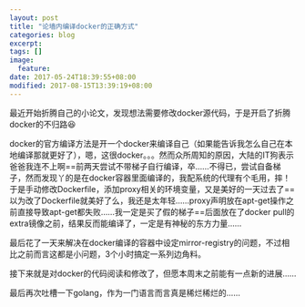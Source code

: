 ```yaml
---
layout: post
title: "论墙内编译docker的正确方式"
categories: blog
excerpt:
tags: []
image:
  feature:
date: 2017-05-24T18:39:55+08:00
modified: 2017-08-15T13:39:19+08:00
---
```


最近开始折腾自己的小论文，发现想法需要修改docker源代码，于是开启了折腾docker的不归路:satisfied:

docker的官方编译方法是开一个docker来编译自己（如果能告诉我怎么自己在本地编译那就更好了），嗯，这很docker。。。然而众所周知的原因，大陆的IT狗表示爸爸我连不上啊==前两天尝试不带梯子自行编译，卒……不得已，尝试自备梯子，然而发现丫的是在docker容器里面编译的，我配系统的代理有个毛用，摔！于是手动修改Dockerfile，添加proxy相关的环境变量，又是美好的一天过去了==以为改了Dockerfile就美好了么，我还是太年轻……proxy声明放在apt-get操作之前直接导致apt-get都失败……我一定是买了假的梯子==后面放在了docker pull的extra镜像之前，结果反而能编译了，一定是有神秘的东方力量……

最后花了一天来解决在docker编译的容器中设定mirror-registry的问题，不过相比之前而言这都是小问题，3个小时搞定一系列边角料。

接下来就是对docker的代码阅读和修改了，但愿本周末之前能有一点新的进展……

最后再次吐槽一下golang，作为一门语言而言真是稀烂稀烂的……